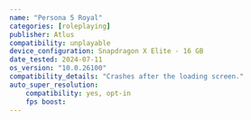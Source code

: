 ```yaml
---
name: "Persona 5 Royal"
categories: [roleplaying]
publisher: Atlus
compatibility: unplayable
device_configuration: Snapdragon X Elite - 16 GB
date_tested: 2024-07-11
os_version: "10.0.26100"
compatibility_details: "Crashes after the loading screen."
auto_super_resolution:
    compatibility: yes, opt-in
    fps boost: 
---
```

